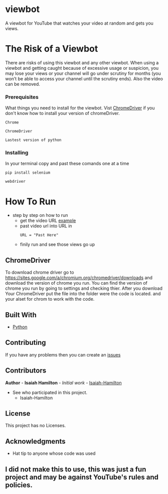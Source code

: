 # viewbot
A viewbot for YouTube that watches your video at random and gets you views.


# The Risk of a Viewbot
There are risks of using this viewbot and any other viewbot. When using a viewbot and getting caught because of excessive usage or suspicion, you may lose your views or your channel will go under scrutiny for months (you won’t be able to access your channel until the scrutiny ends). Also the video can be removed.

### Prerequisites

What things you need to install for the viewbot. Vist [ChromeDriver](##ChromDriver) if you don't know how to install your version of chromeDriver.

```
Chrome
```

```
ChromeDriver
```

```
Lastest version of python
```

### Installing

In your terminal copy and past these comands one at a time


```
pip install selenium
```

```
webdriver
```

# How To Run                 

- step by step on how to run
   - get the video URL [example](https://www.youtube.com/watch?v=dQw4w9WgXcQ)
   - past video url into URL in
      ```
      URL = "Past Here"
      ```
   - finily run and see those views go up

## ChromeDriver

To download chrome driver go to https://sites.google.com/a/chromium.org/chromedriver/downloads and download the version of chrome you run. You can find the version of chrome you run by going to settings and checking thier. After you download Your ChromeDriver put the file into the folder were the code is located. and your alset for chrom to work with the code.

## Built With

* [Python](https://www.python.org/)

## Contributing

If you have any problems then you can create an [issues](https://github.com/Isaiah-Hamilton/viewbot/issues)

## Contributors

**Author** - **Isaiah Hamilton** - *Initial work* - [Isaiah-Hamilton](https://github.com/Isaiah-Hamilton)

- See who participated in this project.
  - Isaiah-Hamilton

## License

This project has no Licenses.

## Acknowledgments

* Hat tip to anyone whose code was used

## I did not make this to use, this was just a fun project and may be against YouTube's rules and policies.

